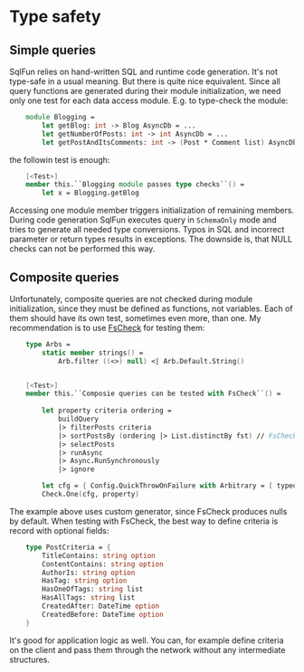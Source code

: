 # Type safety

## Simple queries

SqlFun relies on hand-written SQL and runtime code generation. It's not type-safe in a usual meaning.
But there is quite nice equivalent. Since all query functions are generated during their module initialization, we need only one test for each data access module. E.g. to type-check the module:
```fsharp 
    module Blogging =     
        let getBlog: int -> Blog AsyncDb = ...
        let getNumberOfPosts: int -> int AsyncDb = ... 
        let getPostAndItsComments: int -> (Post * Comment list) AsyncDb = ...
```
the followin test is enough:
```fsharp 
    [<Test>]
    member this.``Blogging module passes type checks``() = 
        let x = Blogging.getBlog
```
Accessing one module member triggers initialization of remaining members. During code generation SqlFun executes query in `SchemaOnly` mode and tries to generate all needed type conversions. Typos in SQL and incorrect parameter or return types results in exceptions. 
The downside is, that NULL checks can not be performed this way.

## Composite queries

Unfortunately, composite queries are not checked during module initialization, since they must be defined as functions, not variables. Each of them should have its own test, sometimes even more, than one. My recommendation is to use [FsCheck](https://fscheck.github.io/FsCheck/) for testing them:
```fsharp
    type Arbs = 
        static member strings() =
            Arb.filter ((<>) null) <| Arb.Default.String()


    [<Test>]
    member this.``Composie queries can be tested with FsCheck``() = 
        
        let property criteria ordering = 
            buildQuery
            |> filterPosts criteria
            |> sortPostsBy (ordering |> List.distinctBy fst) // FsCheck generates duplicates
            |> selectPosts
            |> runAsync
            |> Async.RunSynchronously
            |> ignore

        let cfg = { Config.QuickThrowOnFailure with Arbitrary = [ typeof<Arbs> ] }
        Check.One(cfg, property)
```
The example above uses custom generator, since FsCheck produces nulls by default. When testing with FsCheck, the best way to define criteria is record with optional fields:
```fsharp
    type PostCriteria = {
        TitleContains: string option
        ContentContains: string option
        AuthorIs: string option
        HasTag: string option
        HasOneOfTags: string list
        HasAllTags: string list
        CreatedAfter: DateTime option
        CreatedBefore: DateTime option
    }
```
It's good for application logic as well. You can, for example define criteria on the client and pass them through the network without any intermediate structures.
